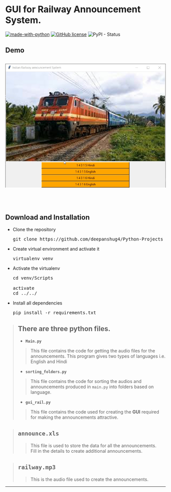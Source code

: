 # GUI for Railway Announcement System.
[![made-with-python](https://img.shields.io/badge/Made%20with-Python-blue.svg?longCache=true&style=plastic)](https://www.python.org/) [![GitHub license](https://img.shields.io/aur/license/yaourt.svg?style=popout-square?longCache=true&style=plastic)](https://github.com/Naereen/StrapDown.js/blob/master/LICENSE) ![PyPI - Status](https://img.shields.io/pypi/status/Django.svg?style=plastic)


<h2>Demo<h2>

[![Watch the video](demo/still.jpg)](https://youtu.be/XHg3PumH8ag)

<br>

<h2> Download and Installation</h2>
<ul>
<li> Clone the repository</li>
<pre>git clone https://github.com/deepanshug4/Python-Projects </pre>
<li>Create virtual environment and activate it</li>
<pre>
virtualenv venv
</pre>
<li>Activate the virtualenv</li>
<pre>
cd venv/Scripts<br>
activate
cd ../../
</pre>
<li>Install all dependencies</li>
<pre>
pip install -r requirements.txt
</pre>
</ul>

> ## There are three python files.
> + **```Main.py```**
>> This file contains the code for getting the audio files for the announcements.
This program gives two types of languages i.e. English and Hindi
> + **```sorting_folders.py```**
>> This file contains the code for sorting the audios and announcements produced in `main.py` into folders based on language. 
> + **```gui_rail.py```**
>> This file contains the code used for creating the **GUI** required for making the announcements attractive.

> ## `announce.xls`
>> This file is used to store the data for all the announcements. <br>
Fill in the details to create additional announcements.

> ## `railway.mp3`
>>This is the audio file used to create the announcements.

---
